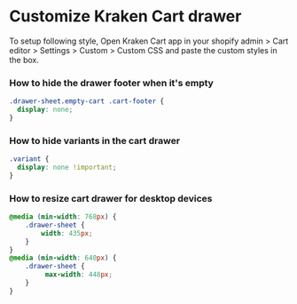 # Customize Kraken Cart drawer
To setup following style, Open Kraken Cart app in your shopify admin > Cart editor > Settings > Custom > Custom CSS and paste the custom styles in the box.

### How to hide the drawer footer when it's empty
```css
.drawer-sheet.empty-cart .cart-footer {
  display: none;
}
```

### How to hide variants in the cart drawer
```css
.variant {
  display: none !important;
}
```

### How to resize cart drawer for desktop devices
```css
@media (min-width: 768px) {
    .drawer-sheet {
        width: 435px;
    }
}
@media (min-width: 640px) {
    .drawer-sheet {
         max-width: 448px;
    }
}
```